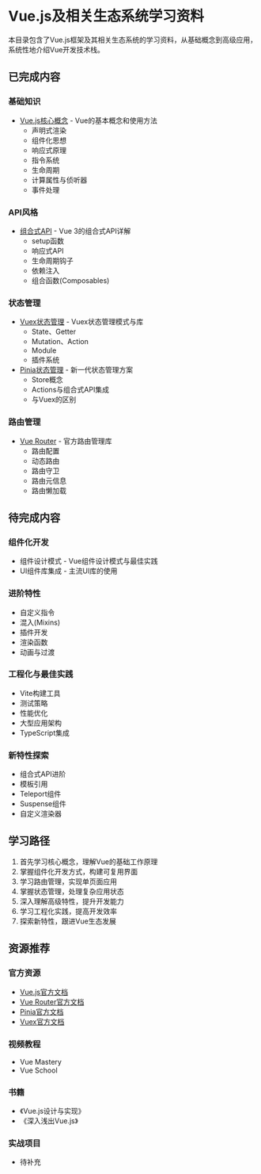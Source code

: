 # Vue.js及相关生态系统学习资料

本目录包含了Vue.js框架及其相关生态系统的学习资料，从基础概念到高级应用，系统性地介绍Vue开发技术栈。

## 已完成内容

### 基础知识
- [Vue.js核心概念](./core-concepts/README.md) - Vue的基本概念和使用方法
  - 声明式渲染
  - 组件化思想
  - 响应式原理
  - 指令系统
  - 生命周期
  - 计算属性与侦听器
  - 事件处理

### API风格
- [组合式API](./api-styles/composition-api.md) - Vue 3的组合式API详解
  - setup函数
  - 响应式API
  - 生命周期钩子
  - 依赖注入
  - 组合函数(Composables)

### 状态管理
- [Vuex状态管理](./state-management/vuex.md) - Vuex状态管理模式与库
  - State、Getter
  - Mutation、Action
  - Module
  - 插件系统
- [Pinia状态管理](./state-management/pinia.md) - 新一代状态管理方案
  - Store概念
  - Actions与组合式API集成
  - 与Vuex的区别

### 路由管理
- [Vue Router](./routing/README.md) - 官方路由管理库
  - 路由配置
  - 动态路由
  - 路由守卫
  - 路由元信息
  - 路由懒加载

## 待完成内容

### 组件化开发
- 组件设计模式 - Vue组件设计模式与最佳实践
- UI组件库集成 - 主流UI库的使用

### 进阶特性
- 自定义指令
- 混入(Mixins)
- 插件开发
- 渲染函数
- 动画与过渡

### 工程化与最佳实践
- Vite构建工具
- 测试策略
- 性能优化
- 大型应用架构
- TypeScript集成

### 新特性探索
- 组合式API进阶
- 模板引用
- Teleport组件
- Suspense组件
- 自定义渲染器

## 学习路径

1. 首先学习核心概念，理解Vue的基础工作原理
2. 掌握组件化开发方式，构建可复用界面
3. 学习路由管理，实现单页面应用
4. 掌握状态管理，处理复杂应用状态
5. 深入理解高级特性，提升开发能力
6. 学习工程化实践，提高开发效率
7. 探索新特性，跟进Vue生态发展

## 资源推荐

### 官方资源
- [Vue.js官方文档](https://cn.vuejs.org/)
- [Vue Router官方文档](https://router.vuejs.org/zh/)
- [Pinia官方文档](https://pinia.vuejs.org/zh/)
- [Vuex官方文档](https://vuex.vuejs.org/zh/)

### 视频教程
- Vue Mastery
- Vue School

### 书籍
- 《Vue.js设计与实现》
- 《深入浅出Vue.js》

### 实战项目
- 待补充 